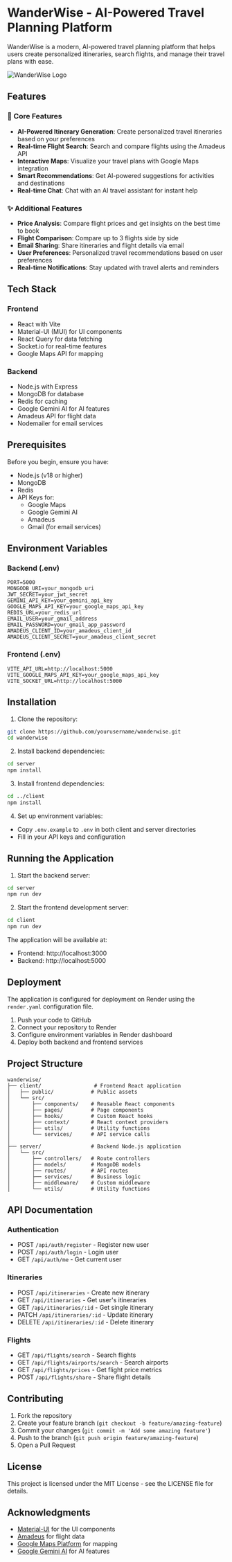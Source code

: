 # WanderWise - AI-Powered Travel Planning Platform

WanderWise is a modern, AI-powered travel planning platform that helps users create personalized itineraries, search flights, and manage their travel plans with ease.

![WanderWise Logo](./client/public/wanderwise-icon.png)

## Features

### 🎯 Core Features
- **AI-Powered Itinerary Generation**: Create personalized travel itineraries based on your preferences
- **Real-time Flight Search**: Search and compare flights using the Amadeus API
- **Interactive Maps**: Visualize your travel plans with Google Maps integration
- **Smart Recommendations**: Get AI-powered suggestions for activities and destinations
- **Real-time Chat**: Chat with an AI travel assistant for instant help

### ✨ Additional Features
- **Price Analysis**: Compare flight prices and get insights on the best time to book
- **Flight Comparison**: Compare up to 3 flights side by side
- **Email Sharing**: Share itineraries and flight details via email
- **User Preferences**: Personalized travel recommendations based on user preferences
- **Real-time Notifications**: Stay updated with travel alerts and reminders

## Tech Stack

### Frontend
- React with Vite
- Material-UI (MUI) for UI components
- React Query for data fetching
- Socket.io for real-time features
- Google Maps API for mapping

### Backend
- Node.js with Express
- MongoDB for database
- Redis for caching
- Google Gemini AI for AI features
- Amadeus API for flight data
- Nodemailer for email services

## Prerequisites

Before you begin, ensure you have:
- Node.js (v18 or higher)
- MongoDB
- Redis
- API Keys for:
  - Google Maps
  - Google Gemini AI
  - Amadeus
  - Gmail (for email services)

## Environment Variables

### Backend (.env)
```env
PORT=5000
MONGODB_URI=your_mongodb_uri
JWT_SECRET=your_jwt_secret
GEMINI_API_KEY=your_gemini_api_key
GOOGLE_MAPS_API_KEY=your_google_maps_api_key
REDIS_URL=your_redis_url
EMAIL_USER=your_gmail_address
EMAIL_PASSWORD=your_gmail_app_password
AMADEUS_CLIENT_ID=your_amadeus_client_id
AMADEUS_CLIENT_SECRET=your_amadeus_client_secret
```

### Frontend (.env)
```env
VITE_API_URL=http://localhost:5000
VITE_GOOGLE_MAPS_API_KEY=your_google_maps_api_key
VITE_SOCKET_URL=http://localhost:5000
```

## Installation

1. Clone the repository:
```bash
git clone https://github.com/yourusername/wanderwise.git
cd wanderwise
```

2. Install backend dependencies:
```bash
cd server
npm install
```

3. Install frontend dependencies:
```bash
cd ../client
npm install
```

4. Set up environment variables:
- Copy `.env.example` to `.env` in both client and server directories
- Fill in your API keys and configuration

## Running the Application

1. Start the backend server:
```bash
cd server
npm run dev
```

2. Start the frontend development server:
```bash
cd client
npm run dev
```

The application will be available at:
- Frontend: http://localhost:3000
- Backend: http://localhost:5000

## Deployment

The application is configured for deployment on Render using the `render.yaml` configuration file.

1. Push your code to GitHub
2. Connect your repository to Render
3. Configure environment variables in Render dashboard
4. Deploy both backend and frontend services

## Project Structure

```
wanderwise/
├── client/                 # Frontend React application
│   ├── public/            # Public assets
│   └── src/
│       ├── components/    # Reusable React components
│       ├── pages/         # Page components
│       ├── hooks/         # Custom React hooks
│       ├── context/       # React context providers
│       ├── utils/         # Utility functions
│       └── services/      # API service calls
│
├── server/                # Backend Node.js application
│   └── src/
│       ├── controllers/   # Route controllers
│       ├── models/        # MongoDB models
│       ├── routes/        # API routes
│       ├── services/      # Business logic
│       ├── middleware/    # Custom middleware
│       └── utils/         # Utility functions
```

## API Documentation

### Authentication
- POST `/api/auth/register` - Register new user
- POST `/api/auth/login` - Login user
- GET `/api/auth/me` - Get current user

### Itineraries
- POST `/api/itineraries` - Create new itinerary
- GET `/api/itineraries` - Get user's itineraries
- GET `/api/itineraries/:id` - Get single itinerary
- PATCH `/api/itineraries/:id` - Update itinerary
- DELETE `/api/itineraries/:id` - Delete itinerary

### Flights
- GET `/api/flights/search` - Search flights
- GET `/api/flights/airports/search` - Search airports
- GET `/api/flights/prices` - Get flight price metrics
- POST `/api/flights/share` - Share flight details

## Contributing

1. Fork the repository
2. Create your feature branch (`git checkout -b feature/amazing-feature`)
3. Commit your changes (`git commit -m 'Add some amazing feature'`)
4. Push to the branch (`git push origin feature/amazing-feature`)
5. Open a Pull Request

## License

This project is licensed under the MIT License - see the LICENSE file for details.

## Acknowledgments

- [Material-UI](https://mui.com/) for the UI components
- [Amadeus](https://developers.amadeus.com/) for flight data
- [Google Maps Platform](https://developers.google.com/maps) for mapping
- [Google Gemini AI](https://ai.google.dev/) for AI features 